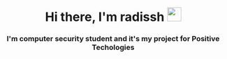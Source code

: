 
<h1 align="center">Hi there, I'm radissh
<img src="https://github.com/blackcater/blackcater/raw/main/images/Hi.gif" height="32"/></h1>
<h3 align="center">I'm computer security student and it's my project for Positive Techologies</h3>
